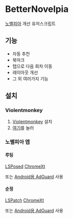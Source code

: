 # BetterNovelpia

[노벨피아](https://novelpia.com) 개선 유저스크립트

## 기능

- 자동 추천
- 북마크
- 탭으로 다음 회차 이동
- 레이아웃 개선
- 그 외 여러가지 기능

## 설치

### Violentmonkey

1. [Violentmonkey](https://violentmonkey.github.io) 설치
2. [여기](https://github.com/green1052/betternovelpia/releases/latest/download/betternovelpia.user.js)를 눌러

### 노벨피아 앱

#### 루팅

[LSPosed](https://github.com/LSPosed/LSPosed)
[ChromeXt](https://github.com/JingMatrix/ChromeXt)

또는 [Android용 AdGuard](https://adguard.com/ko/adguard-android/overview.html) 사용

#### 순정

[LSPatch](https://github.com/LSPosed/LSPatch)
[ChromeXt](https://github.com/JingMatrix/ChromeXt)

또는 [Android용 AdGuard](https://adguard.com/ko/adguard-android/overview.html) 사용
